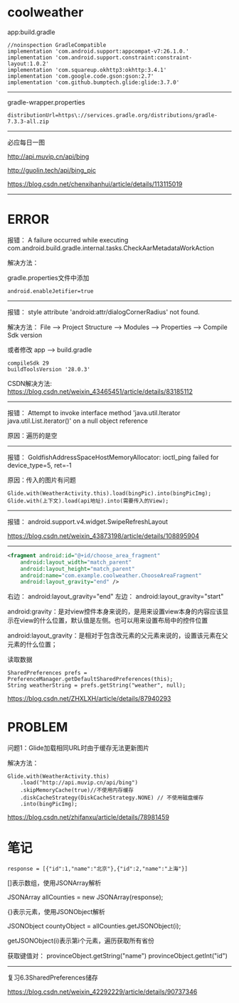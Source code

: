 # coolweather

app:build.gradle
```
//noinspection GradleCompatible
implementation 'com.android.support:appcompat-v7:26.1.0.'
implementation 'com.android.support.constraint:constraint-layout:1.0.2'
implementation 'com.squareup.okhttp3:okhttp:3.4.1'
implementation 'com.google.code.gson:gson:2.7'
implementation 'com.github.bumptech.glide:glide:3.7.0'
```
***
gradle-wrapper.properties
``` 
distributionUrl=https\://services.gradle.org/distributions/gradle-7.3.3-all.zip
```
***
必应每日一图

http://api.muvip.cn/api/bing

http://guolin.tech/api/bing_pic

https://blog.csdn.net/chenxihanhui/article/details/113115019
***
# ERROR
报错：
A failure occurred while executing com.android.build.gradle.internal.tasks.CheckAarMetadataWorkAction

解决方法：

gradle.properties文件中添加
```
android.enableJetifier=true
```
***
报错：
style attribute 'android:attr/dialogCornerRadius' not found.

解决方法：
File --> Project Structure --> Modules --> Properties --> Compile Sdk version

或者修改 app --> build.gradle
```
compileSdk 29
buildToolsVersion '28.0.3'
```

CSDN解决方法:
https://blog.csdn.net/weixin_43465451/article/details/83185112
***
报错：
Attempt to invoke interface method 'java.util.Iterator java.util.List.iterator()' on a null object reference

原因：遍历的是空
***
报错：
GoldfishAddressSpaceHostMemoryAllocator: ioctl_ping failed for device_type=5, ret=-1

原因：传入的图片有问题
```
Glide.with(WeatherActivity.this).load(bingPic).into(bingPicImg);
Glide.with(上下文).load(api地址).into(需要传入的View);
```
***
报错：
android.support.v4.widget.SwipeRefreshLayout

https://blog.csdn.net/weixin_43873198/article/details/108895904
***

```xml
<fragment android:id="@+id/choose_area_fragment"
    android:layout_width="match_parent"
    android:layout_height="match_parent"
    android:name="com.example.coolweather.ChooseAreaFragment"
    android:layout_gravity="end" />
```
右边：
android:layout_gravity="end"
左边：
android:layout_gravity="start"

android:gravity：是对view控件本身来说的，是用来设置view本身的内容应该显示在view的什么位置，默认值是左侧。也可以用来设置布局中的控件位置

android:layout_gravity：是相对于包含改元素的父元素来说的，设置该元素在父元素的什么位置；


读取数据
```
SharedPreferences prefs = PreferenceManager.getDefaultSharedPreferences(this);
String weatherString = prefs.getString("weather", null);
```
https://blog.csdn.net/ZHXLXH/article/details/87940293

# PROBLEM
问题1：Glide加载相同URL时由于缓存无法更新图片

解决方法：
``` 
Glide.with(WeatherActivity.this)
    .load("http://api.muvip.cn/api/bing")
    .skipMemoryCache(true)//不使用内存缓存
    .diskCacheStrategy(DiskCacheStrategy.NONE) // 不使用磁盘缓存
    .into(bingPicImg);
```
https://blog.csdn.net/zhifanxu/article/details/78981459


# 笔记
``` 
response = [{"id":1,"name":"北京"},{"id":2,"name":"上海"}]
```
[]表示数组，使用JSONArray解析

JSONArray allCounties = new JSONArray(response);

{}表示元素，使用JSONObject解析

JSONObject countyObject = allCounties.getJSONObject(i);

getJSONObject(i)表示第i个元素，遍历获取所有省份

获取键值对：
provinceObject.getString("name")
provinceObject.getInt("id")

***

复习6.3SharedPreferences储存


https://blog.csdn.net/weixin_42292229/article/details/90737346

